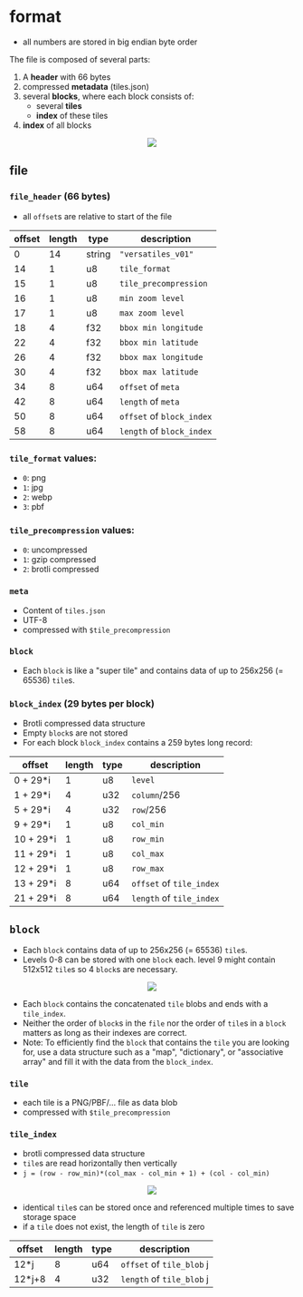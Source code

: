 
# format

- all numbers are stored in big endian byte order

The file is composed of several parts:
1. A **header** with 66 bytes
2. compressed **metadata** (tiles.json)
3. several **blocks**, where each block consists of:
   - several **tiles**
   - **index** of these tiles
4. **index** of all blocks

<p align="center"><img src="docs/file_format.svg?raw=true"></p>

## file

### `file_header` (66 bytes)

- all `offset`s are relative to start of the file
  
| offset | length | type   | description               |
|--------|--------|--------|---------------------------|
| 0      | 14     | string | `"versatiles_v01"`        |
| 14     | 1      | u8     | `tile_format`             |
| 15     | 1      | u8     | `tile_precompression`     |
| 16     | 1      | u8     | `min zoom level`          |
| 17     | 1      | u8     | `max zoom level`          |
| 18     | 4      | f32    | `bbox min longitude`      |
| 22     | 4      | f32    | `bbox min latitude`       |
| 26     | 4      | f32    | `bbox max longitude`      |
| 30     | 4      | f32    | `bbox max latitude`       |
| 34     | 8      | u64    | `offset` of `meta`        |
| 42     | 8      | u64    | `length` of `meta`        |
| 50     | 8      | u64    | `offset` of `block_index` |
| 58     | 8      | u64    | `length` of `block_index` |

### `tile_format` values:
  - `0`: png
  - `1`: jpg
  - `2`: webp
  - `3`: pbf

### `tile_precompression` values:
  - `0`: uncompressed
  - `1`: gzip compressed
  - `2`: brotli compressed

### `meta`

- Content of `tiles.json`
- UTF-8
- compressed with `$tile_precompression`

### `block`

- Each `block` is like a "super tile" and contains data of up to 256x256 (= 65536) `tile`s.

### `block_index` (29 bytes per block)

- Brotli compressed data structure
- Empty `block`s are not stored
- For each block `block_index` contains a 259 bytes long record:

| offset    | length | type | description              |
|-----------|--------|------|--------------------------|
| 0 + 29*i  | 1      | u8   | `level`                  |
| 1 + 29*i  | 4      | u32  | `column`/256             |
| 5 + 29*i  | 4      | u32  | `row`/256                |
| 9 + 29*i  | 1      | u8   | `col_min`                |
| 10 + 29*i | 1      | u8   | `row_min`                |
| 11 + 29*i | 1      | u8   | `col_max`                |
| 12 + 29*i | 1      | u8   | `row_max`                |
| 13 + 29*i | 8      | u64  | `offset` of `tile_index` |
| 21 + 29*i | 8      | u64  | `length` of `tile_index` |

## `block`

- Each `block` contains data of up to 256x256 (= 65536) `tile`s.
- Levels 0-8 can be stored with one `block` each. level 9 might contain 512x512 `tile`s so 4 `block`s are necessary.

<p align="center"><img src="docs/level_blocks.svg?raw=true"></p>

- Each `block` contains the concatenated `tile` blobs and ends with a `tile_index`.
- Neither the order of `block`s in the `file` nor the order of `tile`s in a `block` matters as long as their indexes are correct.
- Note: To efficiently find the `block` that contains the `tile` you are looking for, use a data structure such as a "map", "dictionary", or "associative array" and fill it with the data from the `block_index`.

### `tile`

- each tile is a PNG/PBF/… file as data blob
- compressed with `$tile_precompression`

### `tile_index`

- brotli compressed data structure
- `tile`s are read horizontally then vertically
- `j = (row - row_min)*(col_max - col_min + 1) + (col - col_min)`

<p align="center"><img src="docs/block_tiles.svg?raw=true"></p>

- identical `tile`s can be stored once and referenced multiple times to save storage space
- if a `tile` does not exist, the length of `tile` is zero

| offset | length | type | description               |
|--------|--------|------|---------------------------|
| 12*j   | 8      | u64  | `offset` of `tile_blob` j |
| 12*j+8 | 4      | u32  | `length` of `tile_blob` j |
